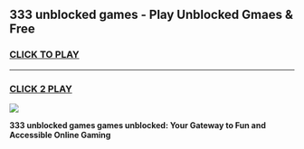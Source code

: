 
## 333 unblocked games - Play Unblocked Gmaes & Free
<h3>
<a href="https://news.freeplayer.one?title=333_unblocked_games&ref=16F">CLICK TO PLAY</a></h3>
<hr>

<h3>
<a href="https://news.freeplayer.one?title=333_unblocked_games&ref=16F">CLICK 2 PLAY</a>
  
</h3>

<a href="https://news.freeplayer.one?title=333_unblocked_games&ref=16F/"><img src="https://clearcache.store/games.png"></a>


**333 unblocked games games unblocked: Your Gateway to Fun and Accessible Online Gaming**
